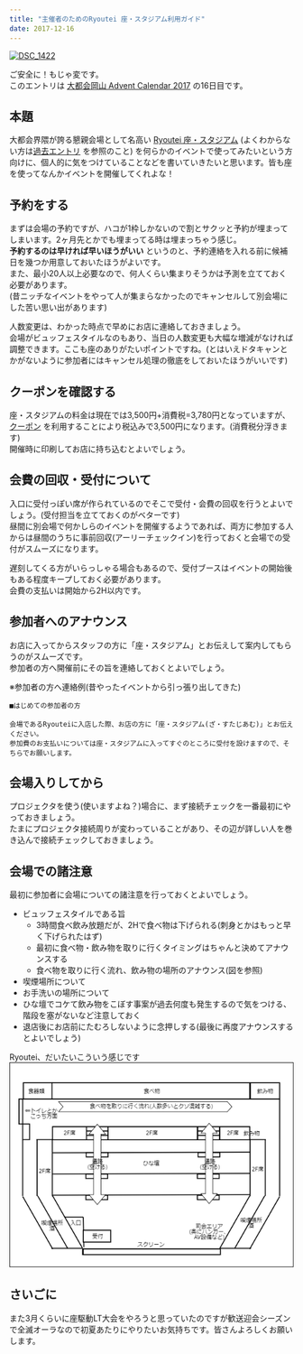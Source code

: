 ```yaml
---
title: "主催者のためのRyoutei 座・スタジアム利用ガイド"
date: 2017-12-16
---
```


<a data-flickr-embed="true"  href="https://www.flickr.com/photos/zephiransas/35002354133/in/album-72157682866520502/lightbox/" title="DSC_1422"><img src="https://farm5.staticflickr.com/4229/35002354133_4e38b52e31_b.jpg" width="1024" height="684" alt="DSC_1422"></a><script async src="//embedr.flickr.com/assets/client-code.js" charset="utf-8"></script>

ご安全に！もじゃ変です。  
このエントリは [大都会岡山 Advent Calendar 2017](https://adventar.org/calendars/2259) の16日目です。

## 本題

大都会界隈が誇る懇親会場として名高い [Ryoutei 座・スタジアム](http://www.233-3959.com/pc/ryoutei/disp_catalogue.php?key=13) (よくわからない方は[過去エントリ](http://shizone.github.io/2014/09/03/0024/) を参照のこと) を何らかのイベントで使ってみたいという方向けに、個人的に気をつけていることなどを書いていきたいと思います。皆も座を使ってなんかイベントを開催してくれよな！

## 予約をする

まずは会場の予約ですが、ハコが1枠しかないので割とサクッと予約が埋まってしまいます。2ヶ月先とかでも埋まってる時は埋まっちゃう感じ。  
**予約するのは早ければ早いほうがいい** というのと、予約連絡を入れる前に候補日を幾つか用意しておいたほうがよいです。  
また、最小20人以上必要なので、何人くらい集まりそうかは予測を立てておく必要があります。  
(昔ニッチなイベントをやって人が集まらなかったのでキャンセルして別会場にした苦い思い出があります)

人数変更は、わかった時点で早めにお店に連絡しておきましょう。  
会場がビュッフェスタイルなのもあり、当日の人数変更も大幅な増減がなければ調整できます。ここも座のありがたいポイントですね。(とはいえドタキャンとかがないように参加者にはキャンセル処理の徹底をしておいたほうがいいです)

## クーポンを確認する

座・スタジアムの料金は現在では3,500円+消費税=3,780円となっていますが、 [クーポン](http://www.233-3959.com/pc/ryoutei/coupon.php) を利用することにより税込みで3,500円になります。(消費税分浮きます)  
開催時に印刷してお店に持ち込むとよいでしょう。

## 会費の回収・受付について

入口に受付っぽい席が作られているのでそこで受付・会費の回収を行うとよいでしょう。(受付担当を立てておくのがベターです)  
昼間に別会場で何かしらのイベントを開催するようであれば、両方に参加する人からは昼間のうちに事前回収(アーリーチェックイン)を行っておくと会場での受付がスムーズになります。

遅刻してくる方がいらっしゃる場合もあるので、受付ブースはイベントの開始後もある程度キープしておく必要があります。  
会費の支払いは開始から2H以内です。

## 参加者へのアナウンス

お店に入ってからスタッフの方に「座・スタジアム」とお伝えして案内してもらうのがスムーズです。  
参加者の方へ開催前にその旨を連絡しておくとよいでしょう。

※参加者の方へ連絡例(昔やったイベントから引っ張り出してきた)

```
■はじめての参加者の方

会場であるRyouteiに入店した際、お店の方に「座・スタジアム(ざ・すたじあむ)」とお伝えください。
参加費のお支払いについては座・スタジアムに入ってすぐのところに受付を設けますので、そちらでお願いします。
```

## 会場入りしてから

プロジェクタを使う(使いますよね？)場合に、まず接続チェックを一番最初にやっておきましょう。  
たまにプロジェクタ接続周りが変わっていることがあり、その辺が詳しい人を巻き込んで接続チェックしておきましょう。  

## 会場での諸注意

最初に参加者に会場についての諸注意を行っておくとよいでしょう。

* ビュッフェスタイルである旨
  * 3時間食べ飲み放題だが、2Hで食べ物は下げられる(刺身とかはもっと早く下げられたはず)
  * 最初に食べ物・飲み物を取りに行くタイミングはちゃんと決めてアナウンスする
  * 食べ物を取りに行く流れ、飲み物の場所のアナウンス(図を参照)
* 喫煙場所について
* お手洗いの場所について
* ひな壇でコケて飲み物をこぼす事案が過去何度も発生するので気をつける、階段を塞がないなど注意しておく
* 退店後にお店前にたむろしないように念押しする(最後に再度アナウンスするとよいでしょう)

Ryoutei、だいたいこういう感じです![座の平面図(ざっくり)](/images/za.png)

## さいごに

また3月くらいに座駆動LT大会をやろうと思っていたのですが歓送迎会シーズンで全滅オーラなので初夏あたりにやりたいお気持ちです。皆さんよろしくお願いします。
